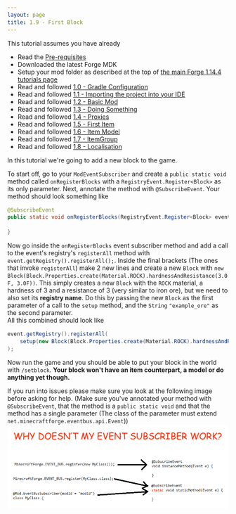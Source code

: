 ```yaml
---
layout: page
title: 1.9 - First Block
---
```

This tutorial assumes you have already
- Read the [Pre-requisites](/tutorials/Pre-requisites)
- Downloaded the latest Forge MDK
- Setup your mod folder as described at the top of [the main Forge 1.14.4 tutorials page](/tutorials/1.14.4/forge/)
- Read and followed [1.0 - Gradle Configuration](../1.0-gradle-configuration/)
- Read and followed [1.1 - Importing the project into your IDE](../1.1-importing-project/)
- Read and followed [1.2 - Basic Mod](../1.2-basic-mod/)
- Read and followed [1.3 - Doing Something](../1.3-doing-something/)
- Read and followed [1.4 - Proxies](../1.4-proxies/)
- Read and followed [1.5 - First Item](../1.5-first-item/)
- Read and followed [1.6 - Item Model](../1.6-item-model/)
- Read and followed [1.7 - ItemGroup](../1.7-itemgroup/)
- Read and followed [1.8 - Localisation](../1.8-localisation/)

In this tutorial we're going to add a new block to the game.  

To start off, go to your `ModEventSubscriber` and create a `public static void` method called `onRegisterBlocks` with a `RegistryEvent.Register<Block>` as its only parameter. Next, annotate the method with `@SubscribeEvent`. 
Your method should look something like
```java
@SubscribeEvent
public static void onRegisterBlocks(RegistryEvent.Register<Block> event) {

}
```

Now go inside the `onRegisterBlocks` event subscriber method and add a call to the event's registry's `registerAll` method with `event.getRegistry().registerAll();`. Inside the final brackets (The ones that invoke `registerAll`) make 2 new lines and create a new `Block` with `new Block(Block.Properties.create(Material.ROCK).hardnessAndResistance(3.0F, 3.0F))`. This simply creates a new `Block` with the `ROCK` material, a hardness of 3 and a resistance of 3 (very similar to iron ore), but we need to also set its **registry name**. Do this by passing the new `Block` as the first parameter of a call to the `setup` method, and the `String` `"example_ore"` as the second parameter.  
All this combined should look like
```java
event.getRegistry().registerAll(
	setup(new Block(Block.Properties.create(Material.ROCK).hardnessAndResistance(3.0F, 3.0F)), "example_ore")
);
```
Now run the game and you should be able to put your block in the world with `/setblock`. **Your block won't have an item counterpart, a model or do anything yet though.**  

If you run into issues please make sure you look at the following image before asking for help. (Make sure you've annotated your method with `@SubscribeEvent`, that the method is a `public static void` and that the method has a single parameter (The class of the parameter must extend `net.minecraftforge.eventbus.api.Event`))  
![Why isn't my Event Subscriber Working](./eventsubscriber.png "Why isn't my Event Subscriber Working")
